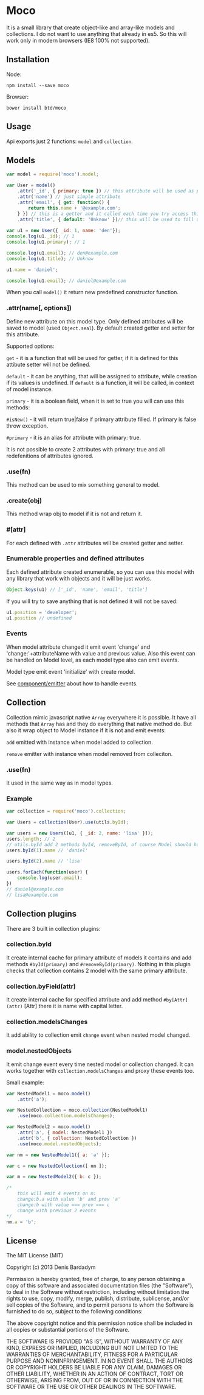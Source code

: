 # Moco

It is a small library that create object-like and array-like models and collections. I do not want to use anything that already in es5. So this will work only in modern browsers (IE8 100% not supported).

## Installation

Node:

	npm install --save moco
    
Browser:

	bower install btd/moco
    
## Usage

Api exports just 2 functions: `model` and `collection`.

## Models

```js
var model = require('moco').model;

var User = model()
	.attr('_id', { primary: true }) // this attribute will be used as primary key
    .attr('name') // just simple attribute
    .attr('email', { get: function() {
 		return this.name + '@example.com';
    } }) // this is a getter and it called each time you try access this model
    .attr('title', { default: 'Unknow' })// this will be used to fill undefined attribute while creation
    
var u1 = new User({ _id: 1, name: 'den'});
console.log(u1._id); // 1
console.log(u1.primary); // 1

console.log(u1.email); // den@example.com
console.log(u1.title); // Unknow

u1.name = 'daniel';

console.log(u1.email); // daniel@example.com
```

When you call `model()` it return new predefined constructor function.

### .attr(name[, options])

Define new attribute on this model type. Only defined attributes will be saved to model (used `Object.seal`). By default created getter and setter for this attribute.

Supported options:

`get` - it is a function that will be used for getter, if it is defined for this attibute setter will not be defined.

`default` - it can be anything, that will be assigned to attribute, while creation if its values is undefined. If `default` is a function, it will be called, in context of model instance.

`primary` - it is a boolean field, when it is set to true you will can use this methods:

`#isNew()` - it will return true|false if primary attribute filled. If primary is false throw exception.

`#primary` - it is an alias for attribute with primary: true.

It is not possible to create 2 attributes with primary: true and all redefenitions of attributes ignored.

### .use(fn)

This method can be used to mix something general to model.

### .create(obj)

This method wrap obj to model if it is not and return it.

### #[attr]

For each defined with `.attr` attributes will be created getter and setter.

### Enumerable properties and defined attributes

Each defined attribute created enumerable, so you can use this model with any library that work with objects and it will be just works.

```js
Object.keys(u1) // ['_id', 'name', 'email', 'title']
```
If you will try to save anything that is not defined it will not be saved:
```js
u1.position = 'developer';
u1.position // undefined
```

### Events

When model attribute changed it emit event 'change' and 'change:'+attributeName with value and previous value. Also this event can be handled on Model level, as each model type also can emit events.

Model type emit event 'initialize' with create model.

See [component/emitter](https://github.com/component/emitter) about how to handle events.

## Collection

Collection mimic javascript native `Array` everywhere it is possible. It have all methods that `Array` has and they do everything that native method do. But also it wrap object to Model instance if it is not and emit events:

`add` emitted with instance when model added to collection.

`remove` emitter with instance when model removed from colleciton.

### .use(fn) 

It used in the same way as in model types.

### Example

```js
var collection = require('moco').collection;

var Users = collection(User).use(utils.byId);

var users = new Users([u1, { _id: 2, name: 'lisa' }]);
users.length; // 2
// utils.byId add 2 methods byId, removeById, of course Model should have primary attribute
users.byId(1).name // 'daniel'

users.byId(2).name // 'lisa'

users.forEach(function(user) {
	console.log(user.email);
})
// daniel@example.com
// lisa@example.com
```

## Collection plugins

There are 3 built in collection plugins:

### collection.byId

It create internal cache for primary attribute of models it contains and add methods `#byId(primary)` and `#removeById(primary)`.
Nothing in this plugin checks that collection contains 2 model with the same primary attribute.

### collection.byField(attr)

It create internal cache for specified attribute and add method `#by[Attr](attr)` [Attr] there it is name with capital letter.

### collection.modelsChanges

It add ability to collection emit `change` event when nested model changed.

### model.nestedObjects

It emit change event every time nested model or collection changed. It can works together with `collection.modelsChanges` and proxy these events too.

Small example:

```javascript
var NestedModel1 = moco.model()
    .attr('a');

var NestedCollection = moco.collection(NestedModel1)
    .use(moco.collection.modelsChanges);

var NestedModel2 = moco.model()
    .attr('a', { model: NestedModel1 })
    .attr('b', { collection: NestedCollection })
    .use(moco.model.nestedObjects);

var nm = new NestedModel1({ a: 'a' });

var c = new NestedCollection([ nm ]);

var m = new NestedModel2({ b: c });

/*
    this will emit 4 events on m:
    change:b.a with value 'b' and prev 'a'
    change:b with value === prev === c
    change with previous 2 events
*/
nm.a = 'b';
```

## License

The MIT License (MIT)

Copyright (c) 2013 Denis Bardadym

Permission is hereby granted, free of charge, to any person obtaining a copy
of this software and associated documentation files (the "Software"), to deal
in the Software without restriction, including without limitation the rights
to use, copy, modify, merge, publish, distribute, sublicense, and/or sell
copies of the Software, and to permit persons to whom the Software is
furnished to do so, subject to the following conditions:

The above copyright notice and this permission notice shall be included in
all copies or substantial portions of the Software.

THE SOFTWARE IS PROVIDED "AS IS", WITHOUT WARRANTY OF ANY KIND, EXPRESS OR
IMPLIED, INCLUDING BUT NOT LIMITED TO THE WARRANTIES OF MERCHANTABILITY,
FITNESS FOR A PARTICULAR PURPOSE AND NONINFRINGEMENT. IN NO EVENT SHALL THE
AUTHORS OR COPYRIGHT HOLDERS BE LIABLE FOR ANY CLAIM, DAMAGES OR OTHER
LIABILITY, WHETHER IN AN ACTION OF CONTRACT, TORT OR OTHERWISE, ARISING FROM,
OUT OF OR IN CONNECTION WITH THE SOFTWARE OR THE USE OR OTHER DEALINGS IN
THE SOFTWARE.